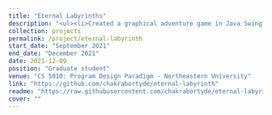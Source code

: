 ```yaml
---
title: "Eternal Labyrinths"
description: "<ul><li>Created a graphical adventure game in Java Swing where users can navigate procedurally generated dungeons, tackle puzzles, amass rewards, and vanquish formidable monsters to reach goal position.</li></ul>"
collection: projects
permalink: /project/eternal-labyrinth
start_date: "September 2021"
end_date: "December 2021"
date: 2021-12-09
position: "Graduate student"
venue: "CS 5010: Program Design Paradigm - Northeastern University"
link: "https://github.com/chakrabortyde/eternal-labyrinth"
readme: "https://raw.githubusercontent.com/chakrabortyde/eternal-labyrinth/main/README.md"
cover: ""
---
```


